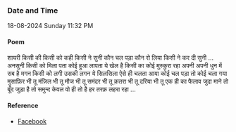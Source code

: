 ### Date and Time

18-08-2024 Sunday 11:32 PM

#### Poem

शायरी किसी की 
किसी को कही 
किसी ने सुनी 
कौन चल पड़ा 
कौन रो लिया 
किसी ने कर दी 
सुनी ... अनसुनी
किसी को मिला पता 
कोई हुआ लापता 
ये खेल है किसी का 
कोई मुस्कुरा रहा 
अपनी अपनी धुन में
सब है मगन 
किसी को लगी 
उसकी लगन 
ये सिलसिला 
ऐसे ही चलता आया 
कोई चल पड़ा 
तो कोई चला गया 
मुसाफ़िर भी तू 
मंज़िल भी तू 
मौज भी तू 
समंदर भी तू 
क़तरा भी तू 
दरिया भी तू 
एक ही का फैलाव
जुदा माने तो बूँद 
जुड़ा है तो समुन्द 
केवल वो ही तो है 
हर तरफ़ लहरा रहा ...

#### Reference

* [Facebook](https://www.facebook.com/share/p/wfhUcjW6bPchmGTS/?mibextid=xfxF2i)
